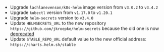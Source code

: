 * Upgrade `lachlanevenson/k8s-helm` image version from `v3.0.2` to `v3.4.2`
* Upgrade `kubectl` version from `v1.17.0` to `v1.20.1`
* Upgrade `helm-secrets` version to `v3.4.0`
* Update `HELMSECRETS_URL` to the new repository `https://github.com/jkroepke/helm-secrets` because the old one is now [deprecated](https://github.com/zendesk/helm-secrets#deprecation-information)
* Update `STABLE_REPO_URL` default value to the new official address: `https://charts.helm.sh/stable`

